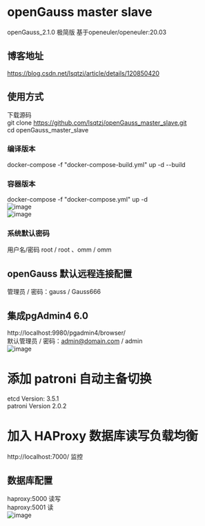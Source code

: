 # openGauss master slave 
openGauss_2.1.0 极简版 基于openeuler/openeuler:20.03</br>
## 博客地址
https://blog.csdn.net/lsqtzj/article/details/120850420
## 使用方式
下载源码</br>
git clone https://github.com/lsqtzj/openGauss_master_slave.git</br>
cd openGauss_master_slave</br>
### 编译版本
docker-compose -f "docker-compose-build.yml" up -d --build</br>
### 容器版本 
docker-compose -f "docker-compose.yml" up -d</br>
![image](https://user-images.githubusercontent.com/4635861/137876048-c1fd20b2-257c-40ef-8974-6b04653bf90d.png)</br>
![image](https://user-images.githubusercontent.com/4635861/137875839-794355b6-81ea-4d57-96a3-ab4600dd11e1.png)
### 系统默认密码
用户名/密码 root / root 、omm / omm
## openGauss 默认远程连接配置
管理员 / 密码：gauss / Gauss666</br>
## 集成pgAdmin4 6.0
http://localhost:9980/pgadmin4/browser/</br>
默认管理员 / 密码：admin@domain.com / admin</br>
![image](https://user-images.githubusercontent.com/4635861/137875941-3ad483a5-e8c8-401b-be26-fea4d90670db.png)
# 添加 patroni 自动主备切换
etcd Version: 3.5.1</br>
patroni Version 2.0.2
# 加入 HAProxy 数据库读写负载均衡
http://localhost:7000/ 监控
## 数据库配置
haproxy:5000   读写</br>
haproxy:5001   读</br>
![image](https://user-images.githubusercontent.com/4635861/139657547-abb4cf92-2c86-4920-9fd8-4a029a5534fd.png)